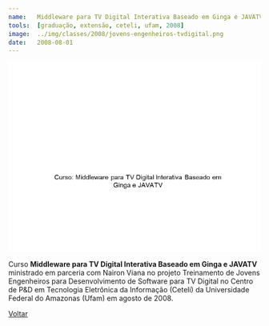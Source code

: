 ```yaml
---
name:  	Middleware para TV Digital Interativa Baseado em Ginga e JAVATV
tools: 	[graduação, extensão, ceteli, ufam, 2008]
image: 	../img/classes/2008/jovens-engenheiros-tvdigital.png
date: 	2008-08-01
---
```


![](../img/classes/2008/jovens-engenheiros-tvdigital.png)

Curso **Middleware para TV Digital Interativa Baseado em Ginga e JAVATV** ministrado em parceria com Nairon Viana no projeto Treinamento de Jovens Engenheiros para Desenvolvimento de Software para TV Digital no Centro de P&D em Tecnologia Eletrônica da Informação (Ceteli) da Universidade Federal do Amazonas (Ufam) em agosto de 2008.


<p class="text-center">
	<a class="btn btn-outline-primary mt-1" href="{{ site.baseurl }}/classes/">Voltar</a>
</p>